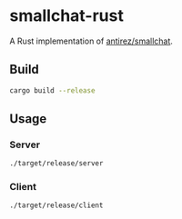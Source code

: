 # smallchat-rust

A Rust implementation of [antirez/smallchat](https://github.com/antirez/smallchat).

## Build

```bash
cargo build --release
```

## Usage

### Server

```bash
./target/release/server
```

### Client

```bash
./target/release/client
```
